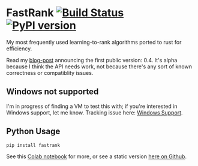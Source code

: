 # FastRank [![Build Status](https://travis-ci.com/jjfiv/fastrank.svg?token=wqGZxUYsDSPaq1jz2zn6&branch=master)](https://travis-ci.com/jjfiv/fastrank) [![PyPI version](https://badge.fury.io/py/fastrank.svg)](https://badge.fury.io/py/fastrank)

My most frequently used learning-to-rank algorithms ported to rust for efficiency.

Read my [blog-post](https://jjfoley.me/2019/10/11/fastrank-alpha.html) announcing the first public version: 0.4. It's alpha because I think the API needs work, not because there's any sort of known correctness or compatiblity issues.

## Windows not supported

I'm in progress of finding a VM to test this with; if you're interested in Windows support, let me know. Tracking issue here: [Windows Support](https://github.com/jjfiv/fastrank/issues/30).

## Python Usage 

```shell
pip install fastrank
```

See this [Colab notebook](https://colab.research.google.com/drive/1IjF7yTin1XaNO_6mBNxAoQYTmF0nckk1) for more, or see a static version [here on Github](https://github.com/jjfiv/fastrank/blob/master/examples/FastRankDemo.ipynb).

